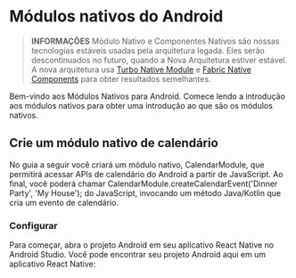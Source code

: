 # Módulos nativos do Android

> **INFORMAÇÕES**
> Módulo Nativo e Componentes Nativos são nossas tecnologias estáveis usadas pela arquitetura legada. Eles serão descontinuados no futuro, quando a Nova Arquitetura estiver estável. A nova arquitetura usa [Turbo Native Module](https://github.com/reactwg/react-native-new-architecture/blob/main/docs/turbo-modules.md) e [Fabric Native Components](https://github.com/reactwg/react-native-new-architecture/blob/main/docs/fabric-native-components.md) para obter resultados semelhantes.

Bem-vindo aos Módulos Nativos para Android. Comece lendo a introdução aos módulos nativos para obter uma introdução ao que são os módulos nativos.

## Crie um módulo nativo de calendário
No guia a seguir você criará um módulo nativo, CalendarModule, que permitirá acessar APIs de calendário do Android a partir de JavaScript. Ao final, você poderá chamar CalendarModule.createCalendarEvent('Dinner Party', 'My House'); do JavaScript, invocando um método Java/Kotlin que cria um evento de calendário.

### Configurar
Para começar, abra o projeto Android em seu aplicativo React Native no Android Studio. Você pode encontrar seu projeto Android aqui em um aplicativo React Native:
